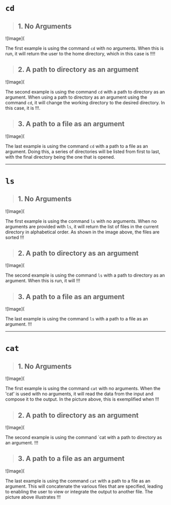 # `cd`
> ## 1. No Arguments
![Image](

The first example is using the command `cd` with no arguments. When this is run, it will return the user to the home directory, which in this case is !!!!

> ## 2. A path to directory as an argument
![Image](

The second example is using the command `cd` with a path to directory as an argument. When using a path to directory as an argument using the command `cd`, it will change the working directory to the desired directory. In this case, it is !!!. 

> ## 3. A path to a file as an argument
![Image](

The last example is using the command `cd` with a path to a file as an argument. Doing this, a series of directories will be listed from first to last, with the final directory being the one that is opened.

--------------------------------------------------------------------------------------------------------------------------------------------------------------------
# `ls`
> ## 1. No Arguments
![Image](

The first example is using the command `ls` with no arguments. When no arguments are provided with `ls`, it will return the list of files in the current directory in alphabetical order. As shown in the image above, the files are sorted !!!

> ## 2. A path to directory as an argument
![Image](

The second example is using the command `ls` with a path to directory as an argument. When this is run, it will !!!

> ## 3. A path to a file as an argument
![Image](

The last example is using the command `ls` with a path to a file as an argument.  !!!

--------------------------------------------------------------------------------------------------------------------------------------------------------------------
# `cat`
> ## 1. No Arguments
![Image](

The first example is using the command `cat` with no arguments. When the 'cat' is used with no arguments, it will read the data from the input and compose it to the output. In the picture above, this is exemplified when !!!

> ## 2. A path to directory as an argument
![Image](

The second example is using the command `cat with a path to directory as an argument. !!!

> ## 3. A path to a file as an argument
![Image](

The last example is using the command `cat` with a path to a file as an argument. This will concatenate the various files that are specified, leading to enabling the user to view or integrate the output to another file. The picture above illustrates !!!
